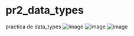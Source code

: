 # pr2_data_types
practica de data_types
![image](https://github.com/user-attachments/assets/0e00f9db-9254-4587-93cc-1944c3f67e5c)
![image](https://github.com/user-attachments/assets/9d9ba815-4ac1-4b26-8af1-f714503e1d18)
![image](https://github.com/user-attachments/assets/2b7dcd27-971f-464f-93c3-b5c76d74028a)


